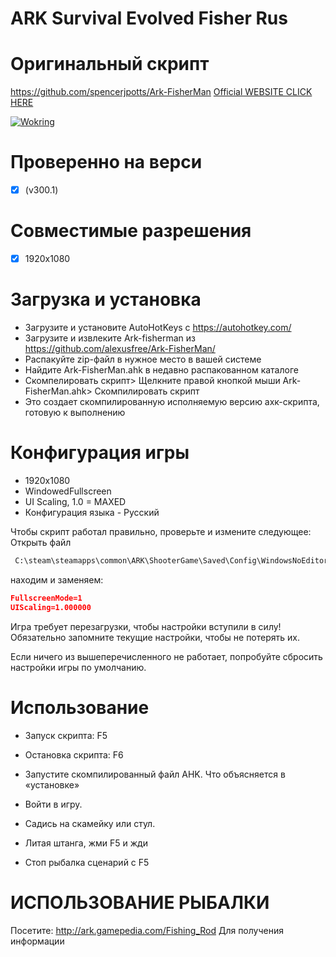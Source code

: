 # ARK Survival Evolved Fisher Rus


# Оригинальный скрипт
https://github.com/spencerjpotts/Ark-FisherMan
[Official WEBSITE CLICK HERE](https://www.ark-fishing-script.org/)

[![Wokring](https://img.youtube.com/vi/bXqh7yuM1sk/0.jpg)](https://www.youtube.com/watch?v=bXqh7yuM1sk&feature=youtu.be)
# Проверенно на верси
- [x] (v300.1)

# Совместимые разрешения
- [x] 1920x1080

# Загрузка и установка
- Загрузите и установите AutoHotKeys с https://autohotkey.com/
- Загрузите и извлеките Ark-fisherman из https://github.com/alexusfree/Ark-FisherMan/
- Распакуйте zip-файл в нужное место в вашей системе
- Найдите Ark-FisherMan.ahk в недавно распакованном каталоге
- Скомпелировать скрипт> Щелкните правой кнопкой мыши Ark-FisherMan.ahk> Скомпилировать скрипт
- Это создает скомпилированную исполняемую версию ахк-скрипта, готовую к выполнению

# Конфигурация игры
- 1920x1080 
- WindowedFullscreen
- UI Scaling, 1.0 = MAXED
- Конфигурация языка - Русский

Чтобы скрипт работал правильно, проверьте и измените следующее:
Открыть файл 
```cmd
 C:\steam\steamapps\common\ARK\ShooterGame\Saved\Config\WindowsNoEditor\GameUserSettings.ini
```
находим и заменяем:
```json
FullscreenMode=1
UIScaling=1.000000
```
Игра требует перезагрузки, чтобы настройки вступили в силу!
Обязательно запомните текущие настройки, чтобы не потерять их.

Если ничего из вышеперечисленного не работает, попробуйте сбросить настройки игры по умолчанию.

# Использование
- Запуск скрипта: F5
- Остановка скрипта: F6

- Запустите скомпилированный файл AHK. Что объясняется в «установке»
- Войти в игру.
- Садись на скамейку или стул.
- Литая штанга, жми F5 и жди
- Стоп рыбалка сценарий с F5



# ИСПОЛЬЗОВАНИЕ РЫБАЛКИ
Посетите: http://ark.gamepedia.com/Fishing_Rod Для получения информации

